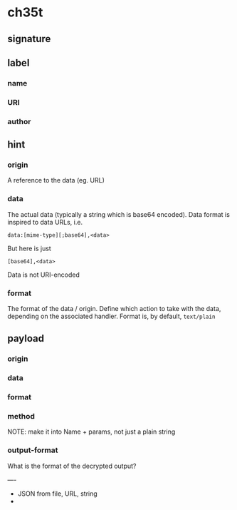 # ch35t

## signature

## label

### name
### URI
### author

## hint

### origin
A reference to the data (eg. URL)

### data
The actual data (typically a string which is base64 encoded).
Data format is inspired to data URLs, i.e. 
```
data:[mime-type][;base64],<data>
```
But here is just
```
[base64],<data>
```
Data is not URI-encoded

### format
The format of the data / origin. Define which action to take with the data, depending on the associated handler.
Format is, by default, `text/plain`

## payload

### origin
### data
### format
### method
NOTE: make it into Name + params, not just a plain string
### output-format 
What is the format of the decrypted output?

—-
- JSON from file, URL, string
- 